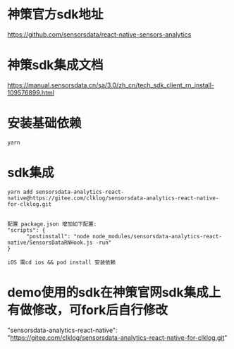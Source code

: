 # 神策官方sdk地址

<https://github.com/sensorsdata/react-native-sensors-analytics>

# 神策sdk集成文档

<https://manual.sensorsdata.cn/sa/3.0/zh_cn/tech_sdk_client_rn_install-109576899.html>

# 安装基础依赖

```
yarn
```

# sdk集成

```
yarn add sensorsdata-analytics-react-native@https://gitee.com/clklog/sensorsdata-analytics-react-native-for-clklog.git


配置 package.json 增加如下配置:
"scripts": {
      "postinstall": "node node_modules/sensorsdata-analytics-react-native/SensorsDataRNHook.js -run"
}

iOS 需cd ios && pod install 安装依赖
```

# demo使用的sdk在神策官网sdk集成上有做修改，可fork后自行修改

"sensorsdata-analytics-react-native": "<https://gitee.com/clklog/sensorsdata-analytics-react-native-for-clklog.git>"
